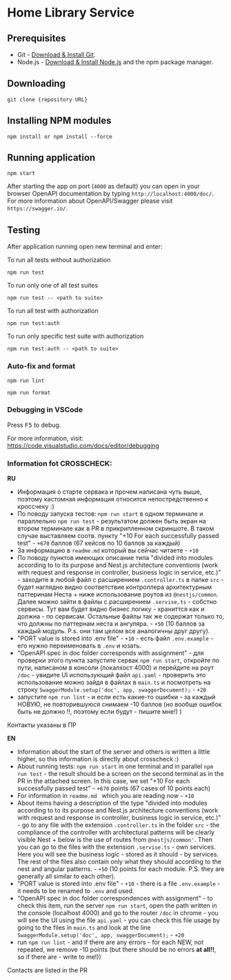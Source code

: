 # Home Library Service

## Prerequisites

- Git - [Download & Install Git](https://git-scm.com/downloads).
- Node.js - [Download & Install Node.js](https://nodejs.org/en/download/) and the npm package manager.

## Downloading

```
git clone {repository URL}
```

## Installing NPM modules

```
npm install or npm install --force
```

## Running application

```
npm start
```

After starting the app on port (`4000` as default) you can open
in your browser OpenAPI documentation by typing `http://localhost:4000/doc/`.
For more information about OpenAPI/Swagger please visit `https://swagger.io/`.

## Testing

After application running open new terminal and enter:

To run all tests without authorization

```
npm run test
```

To run only one of all test suites

```
npm run test -- <path to suite>
```

To run all test with authorization

```
npm run test:auth
```

To run only specific test suite with authorization

```
npm run test:auth -- <path to suite>
```

### Auto-fix and format

```
npm run lint
```

```
npm run format
```

### Debugging in VSCode

Press <kbd>F5</kbd> to debug.

For more information, visit: https://code.visualstudio.com/docs/editor/debugging


### Information fot CROSSCHECK:
**RU**
- Информация о старте сервака и прочем написана чуть выше, поэтому кастомная информация относится непостредственно к кроссчеку :)
- По поводу запуска тестов: `npm run start` в одном терминале и параллельно `npm run test` - результатом должен быть экран на втором терминале как в PR в прикрипленном скриншоте. В таком случае выставляем соотв. пункту "+10 For each successfully passed test" - `+670` баллов (67 кейсов по 10 баллов за каждый)
- За информацию в `readme.md` который вы сейчас читаете - `+10`
- По поводу пунктов имеющих описание типа "divided into modules according to to its purpose and Nest.js architecture conventions (work with request and response in controller, business logic in service, etc.)" - заходите в любой файл с расширением `.controller.ts` в папке `src` - будет наглядно видно соответствие контроллера архитектурным паттеринам
Неста + ниже использование роутов из `@nestjs/common`. Далее можно зайти в файлы с расширением `.servise.ts` - собстно сервисы. Тут вам будет видно бизнес логику - храниттся как и должна - по сервисам. Остальные файлы так же содержат только то, что должны по паттернам неста и ангуляра. - `+50` (10 баллов за каждый модуль. P.s. они там целом все аналогичны друг другу).
- "PORT value is stored into .env file" - `+10` - есть файл `.env.example` - его нужно переименовать в `.env` и юзать.
- "OpenAPI spec in doc folder corresponds with assignment" - для проверки этого пункта запустите сервак `npm run start`, откройте по пути, написаном в консоли (локалхост 4000) 
и перейдите на роут `/doc` - увидите UI использующий файл `api.yaml` - проверить это использование можно зайдя в файлах в `main.ts` и посмотреть на строку
`SwaggerModule.setup('doc', app, swaggerDocument);` - `+20`
- запустите `npm run lint` - и если есть какие-то ошибки - за каждый НОВУЮ, не повторившуюся снимаем -10 баллов (но вообще ошибок быть не должно !!, поэтому если будут -
пишите мне!) )

Контакты указаны в ПР

**EN**
- Information about the start of the server and others is written a little higher, so this information is directly about crosscheck :)
- About running tests: `npm run start` in one terminal and in parallel `npm run test` - the result should be a screen on the second terminal as in the PR in the attached screen. In this case, we set "+10 For each successfully passed test" - `+670` points (67 cases of 10 points each)
- For information in `readme.md ` which you are reading now - `+10`
- About items having a description of the type "divided into modules according to to its purpose and Nest.js architecture conventions (work with request and response in controller, business logic in service, etc.)" - go to any file with the extension `.controller.ts` in the folder `src` - the compliance of the controller with architectural patterns will be clearly visible
Nest + below is the use of routes from `@nestjs/common'`. Then you can go to the files with the extension `.servise.ts` - own services. 
Here you will see the business logic - stored as it should - by services. The rest of the files also contain only what they should according to the nest and angular patterns. - `+50` (10 points for each module. P.S. they are generally all similar to each other).
- "PORT value is stored into .env file" - `+10` - there is a file `.env.example` - it needs to be renamed to `.env` and used.
- "OpenAPI spec in doc folder correspondences with assignment" - to check this item, run the server `npm run start`, open the path written in the console (localhost 4000)
and go to the router `/doc` in chrome - you will see the UI using the file `api.yaml` - you can check this file usage by going to the files in `main.ts` and look at the line
`SwaggerModule.setup('doc', app, swaggerDocument);` - `+20`
- run `npm run lint` - and if there are any errors - for each NEW, not repeated, we remove -10 points (but there should be no errors **at all!!**, so if there are -
write to me!))

Contacts are listed in the PR
